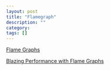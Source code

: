 ```yaml
---
layout: post
title: "Flamegraph"
description: ""
category: 
tags: []
---
```





[Flame Graphs](http://www.brendangregg.com/flamegraphs.html)

[Blazing Performance with Flame Graphs](https://www.youtube.com/watch?v=nZfNehCzGdw)
